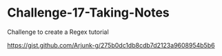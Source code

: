 # Challenge-17-Taking-Notes
Challenge to create a Regex tutorial

https://gist.github.com/Arjunk-g/275b0dc1db8cdb7d2123a9608954b5b6

